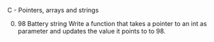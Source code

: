 C - Pointers, arrays and strings

0. 98 Battery string
Write a function that takes a pointer to an int as parameter and updates the value it points to to 98.
